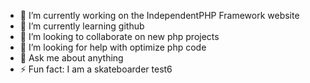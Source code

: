 - 🔭 I’m currently working on the IndependentPHP Framework website
- 🌱 I’m currently learning github
- 👯 I’m looking to collaborate on new php projects
- 🤔 I’m looking for help with optimize php code
- 💬 Ask me about anything
- ⚡ Fun fact: I am a skateboarder
test6




